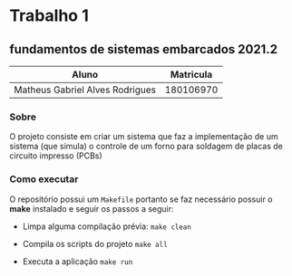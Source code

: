 # Trabalho 1
## fundamentos de sistemas embarcados 2021.2

Aluno | Matricula
--|--
Matheus Gabriel Alves Rodrigues | 180106970

### Sobre

O projeto consiste em criar um sistema que faz a implementação de um sistema (que simula) 
o controle de um forno para soldagem de placas de circuito impresso (PCBs)

### Como executar

O repositório possui um `Makefile` portanto se faz necessário possuir o **make** instalado 
e seguir os passos a seguir:

* Limpa alguma compilação prévia:
`make clean`

* Compila os scripts do projeto
`make all`

* Executa a aplicação
`make run`
